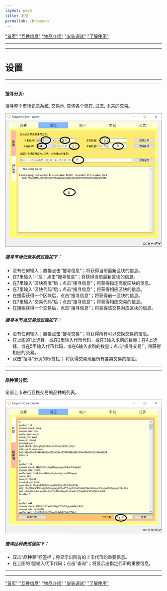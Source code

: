 ```yaml
---
layout: page
title: 浏览
permalink: /browser/
---
```


["首页"](https://ubarterchain.github.io/) ["互换信息"](/info/)  ["物品介绍"](/list/)   ["安装调试"](/install/)   ["了解使用"](/learn/) 

---
---

# 设置 #

---
---

#### 搜寻分页:  ####
搜寻整个市场记录系统, 交易池, 查询各个现在, 过去, 未来的交易。

<div class='fig figcenter fighighlight'>
  <img src='/21.png'>
</div>

##### 搜寻市场记录系统过程如下： #####
- 没有任何输入；直接点击“搜寻信息”；将获得当前最新区块的信息。
- 在7里输入“-”后；点击“搜寻信息”；将获得当前最新区块的信息。
- 在7里输入“区块高度”后；点击“搜寻信息”；将获得指定高度区块的信息。
- 在7里输入“区块代码”后；点击“搜寻信息”；将获得相应区块的信息。
- 在搜索获得一个区块后，点击“搜寻信息”；将获得前一区块的信息。
- 在7里输入“交易代码”后；点击“搜寻信息”；将获得相应交易的信息。
- 在搜索获得一个交易后，点击“搜寻信息”；将获得该交易对应区块的信息。

##### 搜寻本节点交易池过程如下： #####
- 没有任何输入；直接点击“搜寻交易”；将获得所有可以交换交易的信息。
- 在上图的1上选择，或在2里输入代币代码，或在3输入求购的数量；在4上选择，或在5里输入代币代码，或在6输入求购的数量；点击“搜寻交易”；将获得相应的交易。
- 双击“搜寻”分页的标签栏； 将获得交易池里所有各类交易的信息。

---
---

#### 品种表分页:  #####
全部上市进行互换交易的品种的列表。

<div class='fig figcenter fighighlight'>
  <img src='/22.png'>
</div>

##### 查询品种表过程如下： #####
- 双击“品种表”标签栏；将显示出所有的上市代币的重要信息。
- 在上图的1里输入代币代码；点击”查询“；将显示出指定代币的重要信息。

---
---

["首页"](https://ubarterchain.github.io/) ["互换信息"](/info/)  ["物品介绍"](/list/)   ["安装调试"](/install/)   ["了解使用"](/learn/) 
